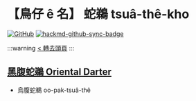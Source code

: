 # 【鳥仔 ê 名】 蛇鵜 tsuâ-thê-kho

[![GitHub](https://img.shields.io/badge/GitHub-black?logo=github)](https://github.com/siansiansu/tsiau-a-e-mia)
[![hackmd-github-sync-badge](https://hackmd.io/a_-7ja_QQL2yY42Ymhd7Rg/badge)](https://hackmd.io/a_-7ja_QQL2yY42Ymhd7Rg)

:::warning
[< 轉去頭頁](https://hackmd.io/@siansiansu/Hy4VzNvha)
:::

## [黑腹蛇鵜 Oriental Darter](https://ebird.org/species/darter2)

- 烏腹蛇鵜 oo-pak-tsuâ-thê
